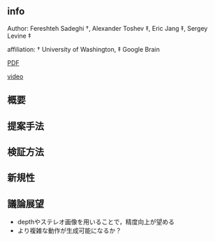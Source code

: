 ## info
 Author:
 Fereshteh Sadeghi †, Alexander Toshev ‡, Eric Jang ‡, Sergey Levine ‡

affiliation: † University of Washington, ‡ Google Brain

 [PDF](https://arxiv.org/abs/1712.07642)

[video](https://youtube.com/watch?v=oLgM2Bnb7fo)

## 概要



## 提案手法

## 検証方法

## 新規性

## 議論展望
* depthやステレオ画像を用いることで，精度向上が望める
* より複雑な動作が生成可能になるか？